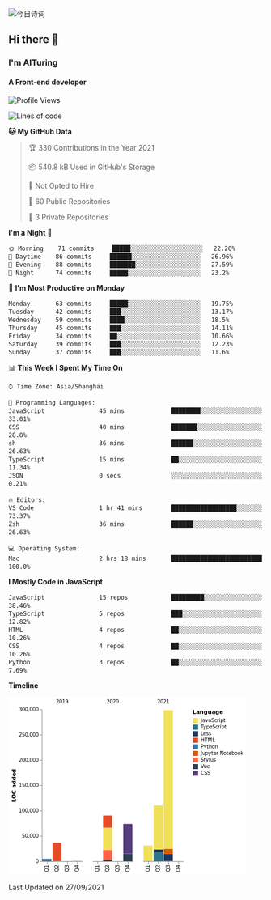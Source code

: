 <img alt="今日诗词" src="https://v2.jinrishici.com/one.svg?font-size=30&spacing=2&color=skyblue" style="max-width:100%; display: block; margin: 0 auto;">

## Hi there 👋
### I'm AITuring
#### A Front-end developer

<!-- <img src="./dhx.gif" width="400px"/> -->

<!--START_SECTION:waka-->
![Profile Views](http://img.shields.io/badge/Profile%20Views-0-blue)

![Lines of code](https://img.shields.io/badge/From%20Hello%20World%20I%27ve%20Written-644834%20lines%20of%20code-blue)

**🐱 My GitHub Data** 

> 🏆 330 Contributions in the Year 2021
 > 
> 📦 540.8 kB Used in GitHub's Storage 
 > 
> 🚫 Not Opted to Hire
 > 
> 📜 60 Public Repositories 
 > 
> 🔑 3 Private Repositories  
 > 
**I'm a Night 🦉** 

```text
🌞 Morning    71 commits     █████░░░░░░░░░░░░░░░░░░░░   22.26% 
🌆 Daytime    86 commits     ██████░░░░░░░░░░░░░░░░░░░   26.96% 
🌃 Evening    88 commits     ███████░░░░░░░░░░░░░░░░░░   27.59% 
🌙 Night      74 commits     █████░░░░░░░░░░░░░░░░░░░░   23.2%

```
📅 **I'm Most Productive on Monday** 

```text
Monday       63 commits     █████░░░░░░░░░░░░░░░░░░░░   19.75% 
Tuesday      42 commits     ███░░░░░░░░░░░░░░░░░░░░░░   13.17% 
Wednesday    59 commits     ████░░░░░░░░░░░░░░░░░░░░░   18.5% 
Thursday     45 commits     ███░░░░░░░░░░░░░░░░░░░░░░   14.11% 
Friday       34 commits     ██░░░░░░░░░░░░░░░░░░░░░░░   10.66% 
Saturday     39 commits     ███░░░░░░░░░░░░░░░░░░░░░░   12.23% 
Sunday       37 commits     ███░░░░░░░░░░░░░░░░░░░░░░   11.6%

```


📊 **This Week I Spent My Time On** 

```text
⌚︎ Time Zone: Asia/Shanghai

💬 Programming Languages: 
JavaScript               45 mins             ████████░░░░░░░░░░░░░░░░░   33.01% 
CSS                      40 mins             ███████░░░░░░░░░░░░░░░░░░   28.8% 
sh                       36 mins             ██████░░░░░░░░░░░░░░░░░░░   26.63% 
TypeScript               15 mins             ██░░░░░░░░░░░░░░░░░░░░░░░   11.34% 
JSON                     0 secs              ░░░░░░░░░░░░░░░░░░░░░░░░░   0.21%

🔥 Editors: 
VS Code                  1 hr 41 mins        ██████████████████░░░░░░░   73.37% 
Zsh                      36 mins             ██████░░░░░░░░░░░░░░░░░░░   26.63%

💻 Operating System: 
Mac                      2 hrs 18 mins       █████████████████████████   100.0%

```

**I Mostly Code in JavaScript** 

```text
JavaScript               15 repos            █████████░░░░░░░░░░░░░░░░   38.46% 
TypeScript               5 repos             ███░░░░░░░░░░░░░░░░░░░░░░   12.82% 
HTML                     4 repos             ██░░░░░░░░░░░░░░░░░░░░░░░   10.26% 
CSS                      4 repos             ██░░░░░░░░░░░░░░░░░░░░░░░   10.26% 
Python                   3 repos             ██░░░░░░░░░░░░░░░░░░░░░░░   7.69%

```


**Timeline**

![Chart not found](https://raw.githubusercontent.com/AITuring/AITuring/main/charts/bar_graph.png) 


 Last Updated on 27/09/2021
<!--END_SECTION:waka-->


